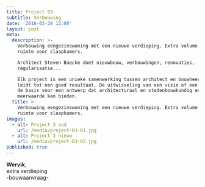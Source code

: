 ```yaml
---
title: Project 03
subtitle: Verbouwing
date: '2018-03-28 12:00'
layout: post
meta:
  description: >-
    Verbouwing eengezinswoning met een nieuwe verdieping. Extra volume. Nieuwe
    ruimte voor slaapkamers.

    Architect Steven Baecke doet nieuwbouw, verbouwingen, renovaties,
    regularisatie...

    Elk project is een unieke samenwerking tussen architect en bouwheer, dat
    leidt tot een goed resultaat. De uitwisseling van een visie of een idee is
    de basis voor een ontwerp dat architecturaal en stedenbouwkundig een
    meerwaarde kan bieden. 
  title: >-
    Verbouwing eengezinswoning met een nieuwe verdieping. Extra volume. Nieuwe
    ruimte voor slaapkamers.
images:
  - alt: Project 3 oud
    url: /media/project-03-01.jpg
  - alt: Project 3 nieuw
    url: /media/project-03-02.jpg
published: true
---
```

**Wervik**,\
extra verdieping\
-bouwaanvraag-
